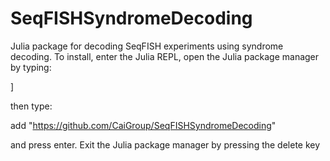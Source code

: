# SeqFISHSyndromeDecoding

Julia package for decoding SeqFISH experiments using syndrome decoding. To install, enter the Julia REPL, open the Julia package manager by typing:

]

then type:

add "https://github.com/CaiGroup/SeqFISHSyndromeDecoding"

and press enter. Exit the Julia package manager by pressing the delete key
